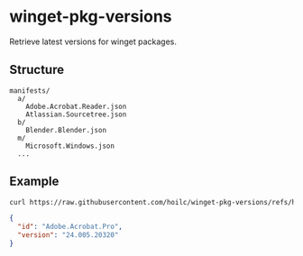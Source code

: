 # winget-pkg-versions

Retrieve latest versions for winget packages.

## Structure

```
manifests/
  a/
    Adobe.Acrobat.Reader.json
    Atlassian.Sourcetree.json
  b/
    Blender.Blender.json
  m/
    Microsoft.Windows.json
  ...
```

## Example

```bash
curl https://raw.githubusercontent.com/hoilc/winget-pkg-versions/refs/heads/main/manifests/a/Adobe.Acrobat.Pro.json
```

```json
{
  "id": "Adobe.Acrobat.Pro",
  "version": "24.005.20320"
}
